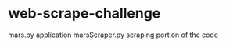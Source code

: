 ﻿# web-scrape-challengemars.py                    		applicationmarsScraper.py 		scraping portion of the code                	
